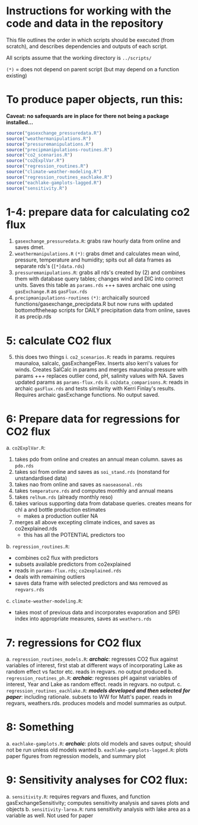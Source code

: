 # Instructions for working with the code and data in the repository

This file outlines the order in which scripts should be executed (from scratch), and describes dependencies and outputs of each script.

All scripts assume that the working directory is `../scripts/`

`(*)` = does not depend on parent script (but may depend on a function existing)

To produce paper objects, run this:
===================================

**Caveat: no safequards are in place for there not being a package installed...**

```r
source("gasexchange_pressuredata.R")
source("weathermanipulations.R")
source("pressuremanipulations.R")
source("precipmanipulations-routines.R")
source("co2_scenarios.R")
source("co2ExplVar.R")
source("regression_routines.R")
source("climate-weather-modeling.R")
source("regression_routines_eachlake.R")
source("eachlake-gamplots-lagged.R")
source("sensitivity.R")
```

1-4: prepare data for calculating co2 flux
===========================================
1. `gasexchange_pressuredata.R`: grabs raw hourly data from online and saves dmet.
2. `weathermanipulations.R` `(*)`: grabs dmet and calculates mean wind, pressure, temperature and humidity; spits out all data frames as separate rds's (`[*]data.rds`)
3. `pressuremanipulations.R`: grabs all rds's created by (2) and combines them with database query tables; changes wind and DIC into correct units. Saves this table as `params.rds`
	+++ saves archaic one using `gasExchange.R` as `gasFlux.rds`
4. `precipmanipulations-routines` `(*)`: archaically sourced functions/gasexchange_precipdata.R but now runs with updated bottomoftheheap scripts for DAILY precipitation data from online, saves it as precip.rds

5: calculate CO2 flux
============================================

5. this does two things
    i. `co2_scenarios.R`: reads in params. requires maunaloa, salcalc, gasExchangeFlex. Inserts also kerri's values for winds. Creates SalCalc in params and merges maunaloa pressure with params
	    +++ replaces outlier cond, pH, salinity values with NA. Saves updated params as `params-flux.rds`
    ii. `co2data_comparisons.R`: reads in archaic `gasFlux.rds` and tests similarity with Kerri Finlay's results. Requires archaic gasExchange functions. No output saved.

6: Prepare data for regressions for CO2 flux
=============================================

a. `co2ExplVar.R`:

   1. takes pdo from online and creates an annual mean column. saves as `pdo.rds`
   2. takes soi from online and saves as `soi_stand.rds` (nonstand for unstandardised data)
   3. takes nao from online and saves as `naoseasonal.rds`
   4. takes `temperature.rds` and computes monthly and annual means
   5. takes `relhum.rds` (already monthly reso)
   6. takes various supporting data from database queries. creates means for chl a and bottle production estimates
      * makes a production outlier NA
   7. merges all above excepting climate indices, and saves as co2explained.rds
      * this has all the POTENTIAL predictors too	

b. `regression_routines.R`:

   * combines co2 flux with predictors
   * subsets available predictors from co2explained
   * reads in `params-flux.rds`; `co2explained.rds`
   * deals with remaining outliers
   * saves data frame with selected predictors and `NA`s removed as `regvars.rds`
 
c. `climate-weather-modeling.R`:

   * takes most of previous data and incorporates evaporation and SPEI index into appropriate measures, saves as `weathers.rds`

7: regressions for CO2 flux
==============================================

a. `regression_routines_models.R`: ***archaic***: regresses CO2 flux against variables of interest, first stab at different ways of incorporating Lake as random effect vs factor etc. reads in regvars. no output produced
b. `regression_routines_ph.R`: ***archaic***: regresses pH against variables of interest, Year and Lake as	random effect. reads in regvars. no output.
c. `regression_routines_eachlake.R`: ***models developed and then selected for paper***: including rationale. subsets to WW for Matt's paper. reads in regvars, weathers.rds. produces models and model summaries as output. 

8: Something
=========================

a. `eachlake-gamplots.R`: ***archaic***: plots old models and saves output; should not be run unless
	old models wanted
b. `eachlake-gamplots-lagged.R`: plots paper figures from regression models, and summary plot

9: Sensitivity analyses for CO2 flux:
==============================================

a. `sensitivity.R`: requires regvars and fluxes, and function gasExchangeSensitivity; computes sensitivity analysis and saves plots and objects
b. `sensitivity-larea.R`: runs sensitivity analysis with lake area as a variable as well. Not used for paper


